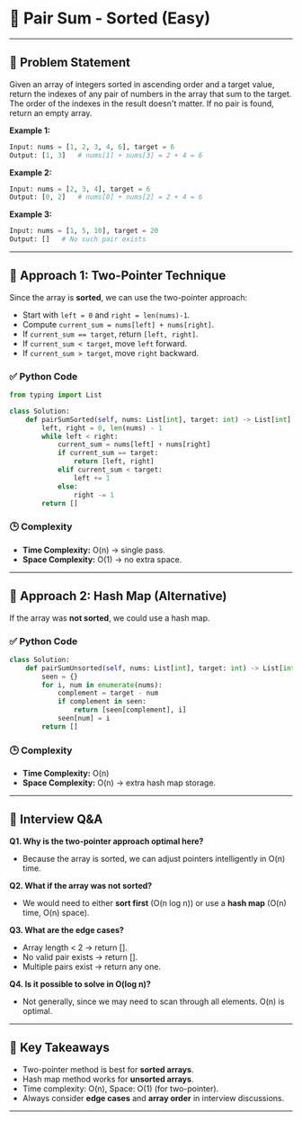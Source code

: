 # 🔢 Pair Sum - Sorted (Easy)

---

## 📘 Problem Statement

Given an array of integers sorted in ascending order and a target value, return the indexes of any pair of numbers in the array that sum to the target. The order of the indexes in the result doesn't matter. If no pair is found, return an empty array.

**Example 1:**
```python
Input: nums = [1, 2, 3, 4, 6], target = 6
Output: [1, 3]   # nums[1] + nums[3] = 2 + 4 = 6
```

**Example 2:**
```python
Input: nums = [2, 3, 4], target = 6
Output: [0, 2]   # nums[0] + nums[2] = 2 + 4 = 6
```

**Example 3:**
```python
Input: nums = [1, 5, 10], target = 20
Output: []   # No such pair exists
```

---

## 🔹 Approach 1: Two-Pointer Technique

Since the array is **sorted**, we can use the two-pointer approach:
- Start with `left = 0` and `right = len(nums)-1`.
- Compute `current_sum = nums[left] + nums[right]`.
- If `current_sum == target`, return `[left, right]`.
- If `current_sum < target`, move `left` forward.
- If `current_sum > target`, move `right` backward.

### ✅ Python Code
```python
from typing import List

class Solution:
    def pairSumSorted(self, nums: List[int], target: int) -> List[int]:
        left, right = 0, len(nums) - 1
        while left < right:
            current_sum = nums[left] + nums[right]
            if current_sum == target:
                return [left, right]
            elif current_sum < target:
                left += 1
            else:
                right -= 1
        return []
```

### 🕒 Complexity
- **Time Complexity:** O(n) → single pass.
- **Space Complexity:** O(1) → no extra space.

---

## 🔹 Approach 2: Hash Map (Alternative)

If the array was **not sorted**, we could use a hash map.

### ✅ Python Code
```python
class Solution:
    def pairSumUnsorted(self, nums: List[int], target: int) -> List[int]:
        seen = {}
        for i, num in enumerate(nums):
            complement = target - num
            if complement in seen:
                return [seen[complement], i]
            seen[num] = i
        return []
```

### 🕒 Complexity
- **Time Complexity:** O(n)
- **Space Complexity:** O(n) → extra hash map storage.

---

## 🎯 Interview Q&A

**Q1. Why is the two-pointer approach optimal here?**
- Because the array is sorted, we can adjust pointers intelligently in O(n) time.

**Q2. What if the array was not sorted?**
- We would need to either **sort first** (O(n log n)) or use a **hash map** (O(n) time, O(n) space).

**Q3. What are the edge cases?**
- Array length < 2 → return [].
- No valid pair exists → return [].
- Multiple pairs exist → return any one.

**Q4. Is it possible to solve in O(log n)?**
- Not generally, since we may need to scan through all elements. O(n) is optimal.

---

## 🚀 Key Takeaways
- Two-pointer method is best for **sorted arrays**.
- Hash map method works for **unsorted arrays**.
- Time complexity: O(n), Space: O(1) (for two-pointer).
- Always consider **edge cases** and **array order** in interview discussions.

---


